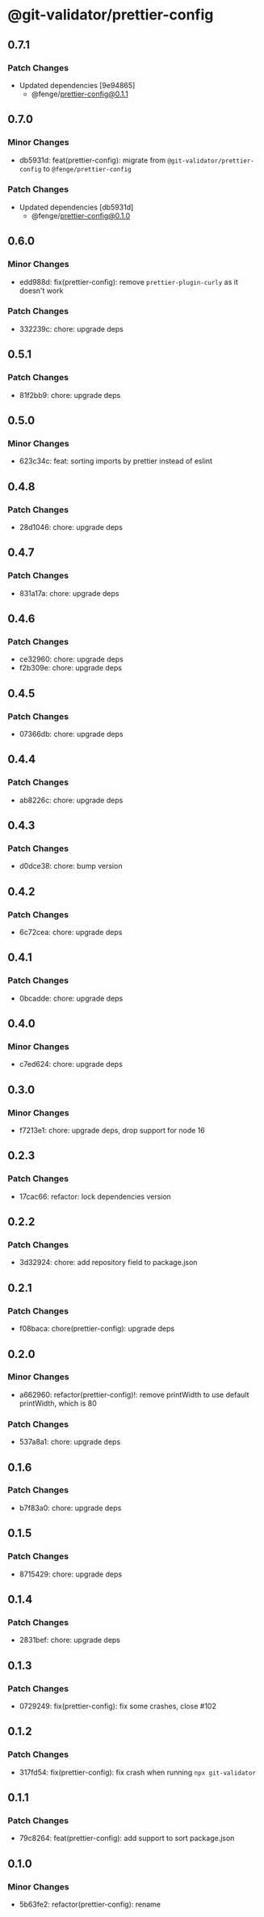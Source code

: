 # @git-validator/prettier-config

## 0.7.1

### Patch Changes

- Updated dependencies [9e94865]
  - @fenge/prettier-config@0.1.1

## 0.7.0

### Minor Changes

- db5931d: feat(prettier-config): migrate from `@git-validator/prettier-config` to `@fenge/prettier-config`

### Patch Changes

- Updated dependencies [db5931d]
  - @fenge/prettier-config@0.1.0

## 0.6.0

### Minor Changes

- edd988d: fix(prettier-config): remove `prettier-plugin-curly` as it doesn't work

### Patch Changes

- 332239c: chore: upgrade deps

## 0.5.1

### Patch Changes

- 81f2bb9: chore: upgrade deps

## 0.5.0

### Minor Changes

- 623c34c: feat: sorting imports by prettier instead of eslint

## 0.4.8

### Patch Changes

- 28d1046: chore: upgrade deps

## 0.4.7

### Patch Changes

- 831a17a: chore: upgrade deps

## 0.4.6

### Patch Changes

- ce32960: chore: upgrade deps
- f2b309e: chore: upgrade deps

## 0.4.5

### Patch Changes

- 07366db: chore: upgrade deps

## 0.4.4

### Patch Changes

- ab8226c: chore: upgrade deps

## 0.4.3

### Patch Changes

- d0dce38: chore: bump version

## 0.4.2

### Patch Changes

- 6c72cea: chore: upgrade deps

## 0.4.1

### Patch Changes

- 0bcadde: chore: upgrade deps

## 0.4.0

### Minor Changes

- c7ed624: chore: upgrade deps

## 0.3.0

### Minor Changes

- f7213e1: chore: upgrade deps, drop support for node 16

## 0.2.3

### Patch Changes

- 17cac66: refactor: lock dependencies version

## 0.2.2

### Patch Changes

- 3d32924: chore: add repository field to package.json

## 0.2.1

### Patch Changes

- f08baca: chore(prettier-config): upgrade deps

## 0.2.0

### Minor Changes

- a662960: refactor(prettier-config)!: remove printWidth to use default printWidth, which is 80

### Patch Changes

- 537a8a1: chore: upgrade deps

## 0.1.6

### Patch Changes

- b7f83a0: chore: upgrade deps

## 0.1.5

### Patch Changes

- 8715429: chore: upgrade deps

## 0.1.4

### Patch Changes

- 2831bef: chore: upgrade deps

## 0.1.3

### Patch Changes

- 0729249: fix(prettier-config): fix some crashes, close #102

## 0.1.2

### Patch Changes

- 317fd54: fix(prettier-config): fix crash when running `npx git-validator`

## 0.1.1

### Patch Changes

- 79c8264: feat(prettier-config): add support to sort package.json

## 0.1.0

### Minor Changes

- 5b63fe2: refactor(prettier-config): rename
